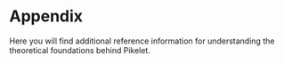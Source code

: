 # Appendix

Here you will find additional reference information for understanding the
theoretical foundations behind Pikelet.
